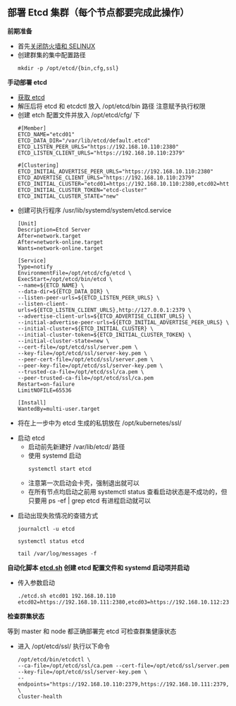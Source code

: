 ## 部署 Etcd 集群（每个节点都要完成此操作）

__前期准备__
- 首先[关闭防火墙和 SELINUX](https://github.com/lcePolarBear/Linux_Basic_Note/blob/master/Linux%20系统和常用指令/禁用防火墙和%20selinux.md)
- 创建群集的集中配置路径
    ```
    mkdir -p /opt/etcd/{bin,cfg,ssl}
    ```

__手动部署 etcd__
* [获取 etcd](https://github.com/etcd-io/etcd/releases/tag/v3.2.12)
* 解压后将 etcd 和 etcdctl 放入 /opt/etcd/bin 路径 注意赋予执行权限
* 创建 etch 配置文件并放入 /opt/etcd/cfg/ 下
    ```
    #[Member]
    ETCD_NAME="etcd01"
    ETCD_DATA_DIR="/var/lib/etcd/default.etcd"
    ETCD_LISTEN_PEER_URLS="https://192.168.10.110:2380"
    ETCD_LISTEN_CLIENT_URLS="https://192.168.10.110:2379"

    #[Clustering]
    ETCD_INITIAL_ADVERTISE_PEER_URLS="https://192.168.10.110:2380"
    ETCD_ADVERTISE_CLIENT_URLS="https://192.168.10.110:2379"
    ETCD_INITIAL_CLUSTER="etcd01=https://192.168.10.110:2380,etcd02=https://192.168.10.111:2380,etcd03=https://192.168.10.112:2380"
    ETCD_INITIAL_CLUSTER_TOKEN="etcd-cluster"
    ETCD_INITIAL_CLUSTER_STATE="new"
    ```
* 创建可执行程序 /usr/lib/systemd/system/etcd.service
    ```
    [Unit]
    Description=Etcd Server
    After=network.target
    After=network-online.target
    Wants=network-online.target

    [Service]
    Type=notify
    EnvironmentFile=/opt/etcd/cfg/etcd \
    ExecStart=/opt/etcd/bin/etcd \
    --name=${ETCD_NAME} \
    --data-dir=${ETCD_DATA_DIR} \
    --listen-peer-urls=${ETCD_LISTEN_PEER_URLS} \
    --listen-client-urls=${ETCD_LISTEN_CLIENT_URLS},http://127.0.0.1:2379 \
    --advertise-client-urls=${ETCD_ADVERTISE_CLIENT_URLS} \
    --initial-advertise-peer-urls=${ETCD_INITIAL_ADVERTISE_PEER_URLS} \
    --initial-cluster=${ETCD_INITIAL_CLUSTER} \
    --initial-cluster-token=${ETCD_INITIAL_CLUSTER_TOKEN} \
    --initial-cluster-state=new \
    --cert-file=/opt/etcd/ssl/server.pem \
    --key-file=/opt/etcd/ssl/server-key.pem \
    --peer-cert-file=/opt/etcd/ssl/server.pem \
    --peer-key-file=/opt/etcd/ssl/server-key.pem \
    --trusted-ca-file=/opt/etcd/ssl/ca.pem \
    --peer-trusted-ca-file=/opt/etcd/ssl/ca.pem
    Restart=on-failure
    LimitNOFILE=65536

    [Install]
    WantedBy=multi-user.target
    ```
* 将在上一步中为 etcd 生成的私钥放在 /opt/kubernetes/ssl/

- 启动 etcd
    - 启动前先新建好 /var/lib/etcd/ 路径 
    - 使用 systemd 启动
        ```
        systemctl start etcd
        ```
    - 注意第一次启动会卡壳，强制退出就可以
    - 在所有节点均启动之前用 systemctl status 查看启动状态是不成功的，但只要用 ps -ef | grep etcd 有进程启动就可以
* 启动出现失败情况的查错方式
    ```
    journalctl -u etcd
    ```
    ```
    systemctl status etcd
    ```
    ```
    tail /var/log/messages -f
    ```

__自动化脚本 [etcd.sh](https://github.com/lcePolarBear/Kubernetes_Basic_Config_Note/blob/master/config-files/etcd.sh) 创建 etcd 配置文件和 systemd 启动项并启动__
- 传入参数启动
    ```
    ./etcd.sh etcd01 192.168.10.110 etcd02=https://192.168.10.111:2380,etcd03=https://192.168.10.112:2380
    ```

__检查群集状态__

等到 master 和 node 都正确部署完 etcd 可检查群集健康状态
* 进入 /opt/etcd/ssl/ 执行以下命令
    ```
    /opt/etcd/bin/etcdctl \
    --ca-file=/opt/etcd/ssl/ca.pem --cert-file=/opt/etcd/ssl/server.pem --key-file=/opt/etcd/ssl/server-key.pem \
    --endpoints="https://192.168.10.110:2379,https://192.168.10.111:2379,https://192.168.10.112:2379" \
    cluster-health
    ```